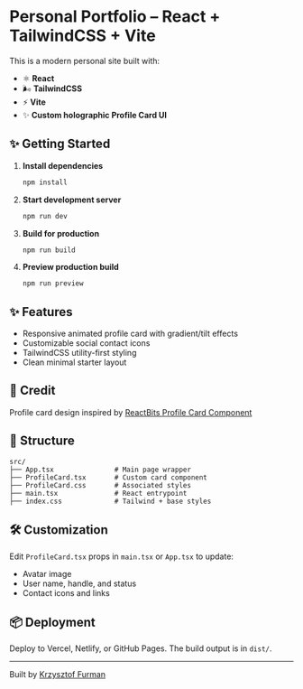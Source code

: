 # Personal Portfolio – React + TailwindCSS + Vite

This is a modern personal site built with:

* ⚛️ **React**
* 🌬️ **TailwindCSS**
* ⚡ **Vite**
* ✨ **Custom holographic Profile Card UI**

## ✨ Getting Started

1. **Install dependencies**

   ```bash
   npm install
   ```

2. **Start development server**

   ```bash
   npm run dev
   ```

3. **Build for production**

   ```bash
   npm run build
   ```

4. **Preview production build**

   ```bash
   npm run preview
   ```

## ✨ Features

* Responsive animated profile card with gradient/tilt effects
* Customizable social contact icons
* TailwindCSS utility-first styling
* Clean minimal starter layout

## 🧱 Credit

Profile card design inspired by [ReactBits Profile Card Component](https://www.reactbits.dev/components/profile-card)

## 📁 Structure

```
src/
├── App.tsx               # Main page wrapper
├── ProfileCard.tsx       # Custom card component
├── ProfileCard.css       # Associated styles
├── main.tsx              # React entrypoint
├── index.css             # Tailwind + base styles
```

## 🛠️ Customization

Edit `ProfileCard.tsx` props in `main.tsx` or `App.tsx` to update:

* Avatar image
* User name, handle, and status
* Contact icons and links

## 📦 Deployment

Deploy to Vercel, Netlify, or GitHub Pages. The build output is in `dist/`.

---

Built by [Krzysztof Furman](https://your-site.com)